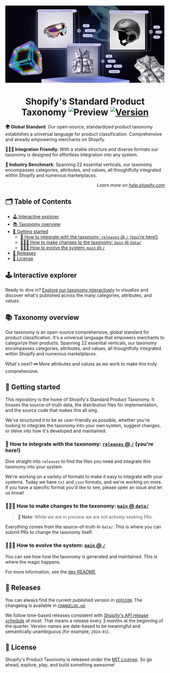 <p align="center"><img src="./img/header.png" /></p>

<!-- omit in toc -->
<h1 align="center">Shopify's Standard Product Taxonomy <img src="https://img.shields.io/badge/preview-orange.svg" alt="Preview"> <a href="./VERSION"><img src="https://img.shields.io/badge/version-v0.10.0-blue.svg" alt="Version"></a></h1>

**🌍 Global Standard**: Our open-source, standardized product taxonomy establishes a universal language for product classification. Comprehensive and already empowering merchants on Shopify.

**👩🏼‍💻 Integration Friendly**: With a stable structure and diverse formats our taxonomy is designed for effortless integration into any system.

**🚀 Industry Benchmark**: Spanning 22 essential verticals, our taxonomy encompasses categories, attributes, and values, all thoughtfully integrated within Shopify and numerous marketplaces.

<p align="right"><em>Learn more on <a href="https://help.shopify.com/manual/products/details/product-category">help.shopify.com</a></em></p>

<!-- omit in toc -->
## 🗂️ Table of Contents

- [🕹️ Interactive explorer](#️-interactive-explorer)
- [📚 Taxonomy overview](#-taxonomy-overview)
- [🧭 Getting started](#-getting-started)
  - [🧩 How to integrate with the taxonomy: `releases` @ `/` (you're here!)](#-how-to-integrate-with-the-taxonomy-releases---youre-here)
  - [🧑🏼‍🏫 How to make changes to the taxonomy: `main` @ `data/`](#-how-to-make-changes-to-the-taxonomy-main--data)
  - [👩🏼‍💻 How to evolve the system: `main` @ `/`](#-how-to-evolve-the-system-main--)
- [📅 Releases](#-releases)
- [📜 License](#-license)

## 🕹️ Interactive explorer

Ready to dive in? [Explore our taxonomy interactively](https://shopify.github.io/product-taxonomy/releases/unstable/?categoryId=gid%3A%2F%2Fshopify%2FTaxonomy%2FCategory%2Fsg-4-17-2-17) to visualize and discover what's published across the many categories, attributes, and values.

## 📚 Taxonomy overview

Our taxonomy is an open-source comprehensive, global standard for product classification. It's a universal language that empowers merchants to categorize their products. Spanning 22 essential verticals, our taxonomy encompasses categories, attributes, and values, all thoughtfully integrated within Shopify and numerous marketplaces.

What's next? ⏭️ More attributes and values as we work to make this truly comprehensive.

## 🧭 Getting started

This repository is the home of Shopify's Standard Product Taxonomy. It houses the source-of-truth data, the distribution files for implementation, and the source code that makes this all sing.

We've structured it to be as user-friendly as possible, whether you're looking to integrate the taxonomy into your own system, suggest changes, or delve into how it's developed and maintained.

### 🧩 How to integrate with the taxonomy: [`releases` @ `/`](./) (you're here!)

Dive straight into `releases` to find the files you need and integrate this taxonomy into your system.

We're working on a variety of formats to make it easy to integrate with your systems. Today we have `txt` and `json` formats, and we're working on more. If you have a specific format you'd like to see, please open an issue and let us know!

### 🧑🏼‍🏫 How to make changes to the taxonomy: [`main` @ `data/`](https://github.com/Shopify/product-taxonomy/tree/main/data)

> **🔵 Note**: While we are in preview we are not actively seeking PRs.

Everything comes from the source-of-truth in `data/`. This is where you can submit PRs to change the taxonomy itself.

### 👩🏼‍💻 How to evolve the system: [`main` @ `/`](https://github.com/Shopify/product-taxonomy/tree/main)

You can see how how the taxonomy is generated and maintained. This is where the magic happens.

For more information, see the [dev README](https://github.com/Shopify/product-taxonomy/blob/main/README.md)

## 📅 Releases

You can always find the current published version in [`VERSION`](./VERSION). The changelog is available in [`CHANGELOG.md`](./CHANGELOG.md).

We follow time-based releases consistent with [Shopify's API release schedule](https://shopify.dev/docs/api/usage/versioning#release-schedule) _at most_. That means a release every 3 months at the beginning of the quarter. Version names are date-based to be meaningful and semantically unambiguous (for example, `2024-01`).

## 📜 License

Shopify's Product Taxonomy is released under the [MIT License](./LICENSE). So go ahead, explore, play, and build something awesome!
